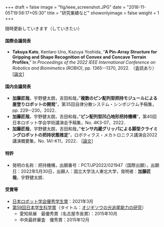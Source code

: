 +++
draft = false
image = "fig/ieee_screenshot.JPG"
date = "2016-11-05T19:56:17+05:30"
title = "研究業績など"
showonlyimage = false
weight = 1
+++

随時更新していきます（していきたい）
<!--more-->
#### 国際会議発表
- **Takuya Kato**, Kentaro Uno, Kazuya Yoshida, “**A Pin-Array Structure for Gripping and Shape Recognition of Convex and Concave Terrain Profiles**,” In *Proceedings of the 2022 IEEE International Conference on Robotics and Biomimetics (ROBIO)*, pp. 1365--1370, 2022. （査読あり） [[論文](https://ieeexplore.ieee.org/abstract/document/10011858)]

#### 国内会議発表
- **加藤匠哉**，宇野健太朗，吉田和哉，”**複数のピン配列型把持モジュールによる崖登りロボットの開発**”，第35回自律分散システム・シンポジウム予稿集，pp. 229--230，2022．
- **加藤匠哉**，宇野健太朗，吉田和哉，”**ピン配列型凹凸地形把持機構**”，第40回日本ロボット学会学術講演会予稿集，No. 4K3-07，2022．
- **加藤匠哉**，宇野健太朗，吉田和哉，”**センサ内蔵グリッパによる脚型クライミングロボットの把持状態推定**”，ロボティクス・メカトロニクス講演会2022講演概要集，No. 1A1-K11，2022． [[論文](https://www.jstage.jst.go.jp/article/jsmermd/2022/0/2022_1A1-K11/_article/-char/ja/)]
#### 特許
- 発明の名称：把持機構，出願番号：PCT/JP2022/021947（国際出願），出願日：2022年5月30日，出願人：国立大学法人東北大学，発明者：**加藤匠哉**，宇野健太朗．
#### 受賞等
- [日本ロボット学会優秀学生賞](https://www.rsj.or.jp/info/awards/category/ygs/)：2021年3月
- [第59回日本学生科学賞](https://event.yomiuri.co.jp/jssa/)（タイトル：[オジギソウの光追尾能力の研究](https://event.yomiuri.co.jp/jssa/storage/archives/59/yushu03_h.pdf)）
    - 愛知県展　最優秀賞（名古屋市長賞）：2015年10月
    - 中央最終審査　優秀賞：2015年12月